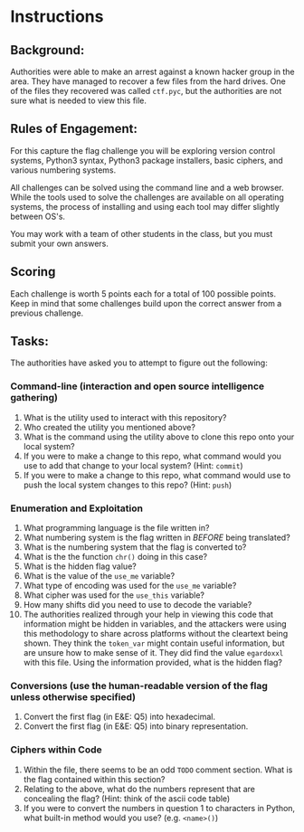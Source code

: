 # Instructions

## Background:
Authorities were able to make an arrest against a known hacker group in the area. They have managed to recover a few files from the hard drives.
One of the files they recovered was called `ctf.pyc`, but the authorities are not sure what is needed to view this file.

## Rules of Engagement:
For this capture the flag challenge you will be exploring version control systems, Python3 syntax, Python3 package installers, basic ciphers, and various numbering systems. 

All challenges can be solved using the command line and a web browser. While the tools used to solve the challenges are available on all operating systems, the process of installing and using each tool may differ slightly between OS's. 

You may work with a team of other students in the class, but you must submit your own answers.

## Scoring
Each challenge is worth 5 points each for a total of 100 possible points. Keep in mind that some challenges build upon the correct answer from a previous challenge.

## Tasks:
The authorities have asked you to attempt to figure out the following:
### Command-line (interaction and open source intelligence gathering)
1. What is the utility used to interact with this repository?
2. Who created the utility you mentioned above?
3. What is the command using the utility above to clone this repo onto your local system?
4. If you were to make a change to this repo, what command would you use to add that change to your local system? (Hint: `commit`)
5. If you were to make a change to this repo, what command would use to push the local system changes to this repo? (Hint: `push`)

### Enumeration and Exploitation
1. What programming language is the file written in?
2. What numbering system is the flag written in _BEFORE_ being translated?
3. What is the numbering system that the flag is converted to?
4. What is the the function `chr()` doing in this case?
5. What is the hidden flag value?
6. What is the value of the `use_me` variable?
7. What type of encoding was used for the `use_me` variable?
8. What cipher was used for the `use_this` variable?
9. How many shifts did you need to use to decode the variable?
10. The authorities realized through your help in viewing this code that information might be hidden in variables, and the attackers were using this methodology to share across platforms without the cleartext being shown. They think the `token_var` might contain useful information, but are unsure how to make sense of it. They did find the value `egardoxxl` with this file. Using the information provided, what is the hidden flag?

### Conversions (use the human-readable version of the flag unless otherwise specified)
1. Convert the first flag (in E&E: Q5) into hexadecimal.
2. Convert the first flag (in E&E: Q5) into binary representation.

### Ciphers within Code
1. Within the file, there seems to be an odd `TODO` comment section. What is the flag contained within this section?
2. Relating to the above, what do the numbers represent that are concealing the flag? (Hint: think of the ascii code table)
3. If you were to convert the numbers in question 1 to characters in Python, what built-in method would you use? (e.g. `<name>()`)
